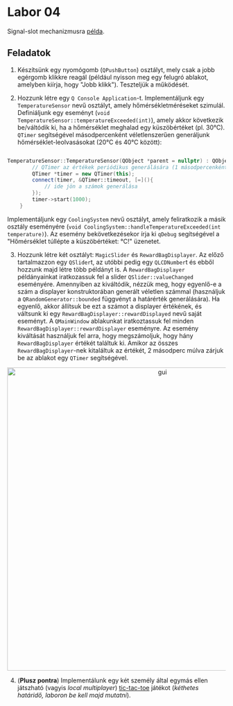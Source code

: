 # Labor 04

Signal-slot mechanizmusra [példa](https://doc.qt.io/qt-6/signalsandslots.html).

## Feladatok

1. Készítsünk egy nyomógomb (`QPushButton`) osztályt, mely csak a jobb egérgomb klikkre reagál (például nyisson meg egy felugró ablakot, amelyben kiírja, hogy "Jobb klikk"). Teszteljük a működését.

2. Hozzunk létre egy `Q Console Application`-t. Implementáljunk egy `TemperatureSensor` nevű osztályt, amely hőmérsékletméréseket szimulál. Definiáljunk egy eseményt (`void TemperatureSensor::temperatureExceeded(int)`), amely akkor következik be/váltódik ki, ha a hőmérséklet meghalad egy küszöbértéket (pl. 30°C). `QTimer` segítségével másodpercenként véletlenszerűen generáljunk hőmérséklet-leolvasásokat (20°C és 40°C között):

```cpp

TemperatureSensor::TemperatureSensor(QObject *parent = nullptr) : QObject(parent) {
        // QTimer az értékek periódikus generálására (1 másodpercenként)
        QTimer *timer = new QTimer(this);
        connect(timer, &QTimer::timeout, [=](){
            // ide jön a számok generálása
        });
        timer->start(1000);
    }

```

Implementáljunk egy `CoolingSystem` nevű osztályt, amely feliratkozik a másik osztály eseményére (`void CoolingSystem::handleTemperatureExceeded(int temperature)`). Az esemény bekövetkezésekor írja ki `qDebug` segítségével a "Hőmérséklet túllépte a küszöbértéket: <temperature> °C!" üzenetet.

3. Hozzunk létre két osztályt: `MagicSlider` és `RewardBagDisplayer`. Az előző tartalmazzon egy `QSlider`t, az utóbbi pedig egy `QLCDNumber`t és ebből hozzunk majd létre több példányt is. A `RewardBagDisplayer` példányainkat iratkozassuk fel a slider `QSlider::valueChanged` eseményére. Amennyiben az kiváltódik, nézzük meg, hogy egyenlő-e a szám a displayer konstruktorában generált véletlen számmal (használjuk a `QRandomGenerator::bounded` függvényt a határérték generálására). Ha egyenlő, akkor állítsuk be ezt a számot a displayer értékének, és váltsunk ki egy `RewardBagDisplayer::rewardDisplayed` nevű saját eseményt. A `QMainWindow` ablakunkat iratkoztassuk fel minden `RewardBagDisplayer::rewardDisplayer` eseményre. Az esemény kiváltását használjuk fel arra, hogy megszámoljuk, hogy hány `RewardBagDisplayer` értékét találtuk ki. Amikor az összes `RewardBagDisplayer`-nek kitaláltuk az értékét, 2 másodperc múlva zárjuk be az ablakot egy `QTimer` segítségével.

<p align="center">
  <img width="700" src="https://i.imgur.com/ELdODVL.png" alt="gui"/>
</p>

4. (**Plusz pontra**) Implementálunk egy két személy által egymás ellen játszható (vagyis _local multiplayer_) [tic-tac-toe](https://hu.wikipedia.org/wiki/Tic-tac-toe) játékot (_kéthetes határidő, laboron be kell majd mutatni_).
